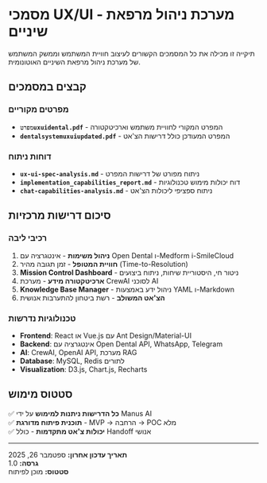 # מסמכי UX/UI - מערכת ניהול מרפאת שיניים

תיקייה זו מכילה את כל המסמכים הקשורים לעיצוב חוויית המשתמש וממשק המשתמש של מערכת ניהול מרפאת השיניים האוטונומית.

## קבצים במסמכים

### מפרטים מקוריים
- **`מפרטuxuidental.pdf`** - המפרט המקורי לחוויית משתמש וארכיטקטורה
- **`dentalsystemuxuiupdated.pdf`** - המפרט המעודכן כולל דרישות הצ'אט

### דוחות ניתוח
- **`ux-ui-spec-analysis.md`** - ניתוח מפורט של דרישות המפרט
- **`implementation_capabilities_report.md`** - דוח יכולות מימוש טכנולוגיות
- **`chat-capabilities-analysis.md`** - ניתוח ספציפי ליכולות הצ'אט

## סיכום דרישות מרכזיות

### רכיבי ליבה
1. **ניהול משימות** - אינטגרציה עם Open Dental ו-Medform i-SmileCloud
2. **חוויית המטופל** - זמן תגובה מהיר (Time-to-Resolution)
3. **Mission Control Dashboard** - ניטור חי, היסטוריית שיחות, ניתוח ביצועים
4. **ארכיטקטורה מידע** - מערכת CrewAI לסוכני AI
5. **Knowledge Base Manager** - ניהול ידע באמצעות YAML ו-Markdown
6. **הצ'אט המשולב** - רשת ביטחון להתערבות אנושית

### טכנולוגיות נדרשות
- **Frontend**: React או Vue.js עם Ant Design/Material-UI
- **Backend**: אינטגרציה עם Open Dental API, WhatsApp, Telegram
- **AI**: CrewAI, OpenAI API, מערכת RAG
- **Database**: MySQL, Redis לתורים
- **Visualization**: D3.js, Chart.js, Recharts

## סטטוס מימוש

✅ **כל הדרישות ניתנות למימוש** על ידי Manus AI  
✅ **תוכנית פיתוח מדורגת** - MVP → הרחבה → POC מלא  
✅ **יכולות צ'אט מתקדמות** - כולל Handoff אנושי  

---

**תאריך עדכון אחרון:** ספטמבר 26, 2025  
**גרסה:** 1.0  
**סטטוס:** מוכן לפיתוח
